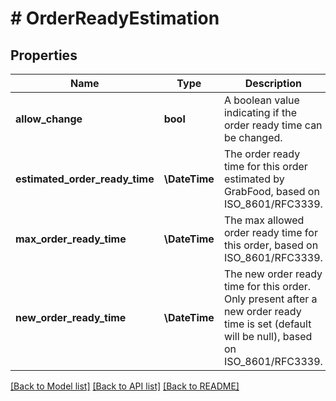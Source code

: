 # # OrderReadyEstimation

## Properties

Name | Type | Description | Notes
------------ | ------------- | ------------- | -------------
**allow_change** | **bool** | A boolean value indicating if the order ready time can be changed. |
**estimated_order_ready_time** | **\DateTime** | The order ready time for this order estimated by GrabFood, based on ISO_8601/RFC3339. |
**max_order_ready_time** | **\DateTime** | The max allowed order ready time for this order, based on ISO_8601/RFC3339. |
**new_order_ready_time** | **\DateTime** | The new order ready time for this order. Only present after a new order ready time is set (default will be null), based on ISO_8601/RFC3339. | [optional]

[[Back to Model list]](../../README.md#models) [[Back to API list]](../../README.md#endpoints) [[Back to README]](../../README.md)
